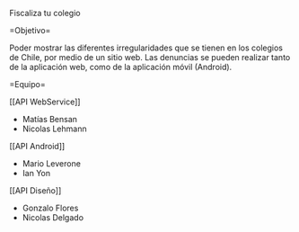 Fiscaliza tu colegio

=Objetivo=

Poder mostrar las diferentes irregularidades que se tienen en los colegios de Chile, por medio de un sitio web. Las denuncias se pueden realizar tanto de la aplicación web, como de la aplicación móvil (Android).

=Equipo=

[[API WebService]]
* Matías Bensan
* Nicolas Lehmann

[[API Android]]
* Mario Leverone
* Ian Yon

[[API Diseño]]
* Gonzalo Flores
* Nicolas Delgado
